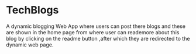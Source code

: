 # TechBlogs
A dynamic blogging Web App  where users can post there blogs and these are shown in the home page  from where user can reademore about this blog  by clicking on the readme button ,after which they are redirected to the dynamic web page. 
